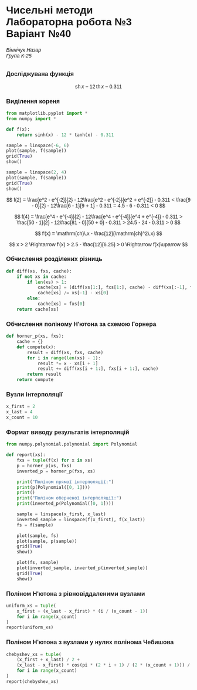 # Чисельні методи <br> Лабораторна робота №3 <br> Варіант №40
###### Віннічук Назар <br> Група К-25

### Досліджувана функція

$$ \mathrm{sh}\,x - 12\,\mathrm{th}\,x - 0.311 $$

### Виділення кореня

```python
from matplotlib.pyplot import *
from numpy import *

def f(x):
    return sinh(x) - 12 * tanh(x) - 0.311

sample = linspace(-6, 6)
plot(sample, f(sample))
grid(True)
show()

sample = linspace(2, 4)
plot(sample, f(sample))
grid(True)
show()
```

$$
f(2) = \frac{e^2 - e^{-2}}{2} - 12\frac{e^2 - e^{-2}}{e^2 + e^{-2}} - 0.311 <
\frac{9 - 0}{2} - 12\frac{6 - 1}{9 + 1} - 0.311 = 4.5 - 6 - 0.311 < 0
$$

$$
f(4) = \frac{e^4 - e^{-4}}{2} - 12\frac{e^4 - e^{-4}}{e^4 + e^{-4}} - 0.311 >
\frac{50 - 1}{2} - 12\frac{81 - 0}{50 + 0} - 0.311 > 24.5 - 24 - 0.311 > 0
$$

$$ f'(x) = \mathrm{ch}\,x - \frac{12}{\mathrm{ch}^2\,x} $$

$$ x > 2 \Rightarrow f'(x) > 2.5 - \frac{12}{6.25} > 0 \Rightarrow f(x)\uparrow $$

### Обчислення розділених різниць

```python
def diff(xs, fxs, cache):
    if not xs in cache:
        if len(xs) > 1:
            cache[xs] = (diff(xs[1:], fxs[1:], cache) - diff(xs[:-1], fxs[:-1], cache))
            cache[xs] /= xs[-1] - xs[0]
        else:
            cache[xs] = fxs[0]
    return cache[xs]
```

### Обчислення поліному Н'ютона за схемою Горнера

```python
def horner_p(xs, fxs):
    cache = {}
    def compute(x):
        result = diff(xs, fxs, cache)
        for i in range(len(xs) - 1):
            result *= x - xs[i + 1]
            result += diff(xs[i + 1:], fxs[i + 1:], cache)
        return result
    return compute
```

### Вузли інтерполяції

```python
x_first = 2
x_last = 4
x_count = 10
```

### Формат виводу результатів інтерполяцій

```python
from numpy.polynomial.polynomial import Polynomial

def report(xs):
    fxs = tuple(f(x) for x in xs)
    p = horner_p(xs, fxs)
    inverted_p = horner_p(fxs, xs)

    print("Поліном прямої інтерполяції:")
    print(p(Polynomial([0, 1])))
    print()
    print("Поліном оберненої інтерполяції:")
    print(inverted_p(Polynomial([0, 1])))

    sample = linspace(x_first, x_last)
    inverted_sample = linspace(f(x_first), f(x_last))
    fs = f(sample)

    plot(sample, fs)
    plot(sample, p(sample))
    grid(True)
    show()

    plot(fs, sample)
    plot(inverted_sample, inverted_p(inverted_sample))
    grid(True)
    show()
```


### Поліном Н'ютона з рівновіддаленими вузлами

```python
uniform_xs = tuple(
    x_first + (x_last - x_first) * (i / (x_count - 1))
    for i in range(x_count)
)
report(uniform_xs)
```

### Поліном Н'ютона з вузлами у нулях полінома Чебишова

```python
chebyshev_xs = tuple(
    (x_first + x_last) / 2 +
    (x_last - x_first) * cos(pi * (2 * i + 1) / (2 * (x_count + 1))) / 2
    for i in range(x_count)
)
report(chebyshev_xs)
```


<style>
    body {
        font-family: sans-serif;
    }
    .MathJax * {
        color: inherit !important;
    }
</style>
